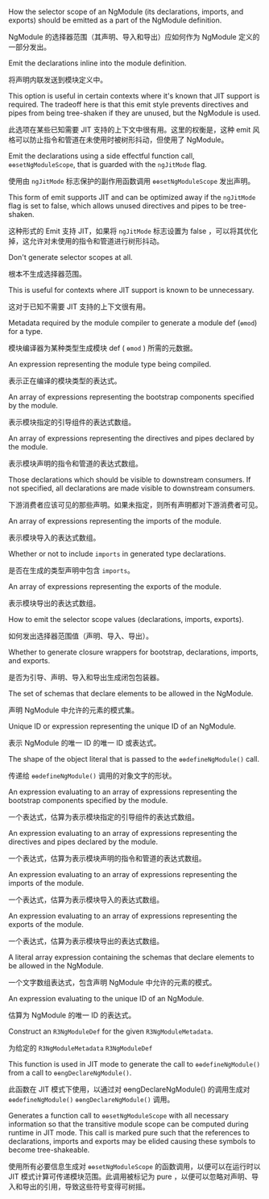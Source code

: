 How the selector scope of an NgModule \(its declarations, imports, and exports\) should be emitted
as a part of the NgModule definition.

NgModule 的选择器范围（其声明、导入和导出）应如何作为 NgModule 定义的一部分发出。

Emit the declarations inline into the module definition.

将声明内联发送到模块定义中。

This option is useful in certain contexts where it's known that JIT support is required. The
tradeoff here is that this emit style prevents directives and pipes from being tree-shaken if
they are unused, but the NgModule is used.

此选项在某些已知需要 JIT 支持的上下文中很有用。这里的权衡是，这种 emit
风格可以防止指令和管道在未使用时被树形抖动，但使用了 NgModule。

Emit the declarations using a side effectful function call, `ɵɵsetNgModuleScope`, that is
guarded with the `ngJitMode` flag.

使用由 `ngJitMode` 标志保护的副作用函数调用 `ɵɵsetNgModuleScope` 发出声明。

This form of emit supports JIT and can be optimized away if the `ngJitMode` flag is set to
false, which allows unused directives and pipes to be tree-shaken.

这种形式的 Emit 支持 JIT，如果将 `ngJitMode` 标志设置为 false
，可以将其优化掉，这允许对未使用的指令和管道进行树形抖动。

Don't generate selector scopes at all.

根本不生成选择器范围。

This is useful for contexts where JIT support is known to be unnecessary.

这对于已知不需要 JIT 支持的上下文很有用。

Metadata required by the module compiler to generate a module def \(`ɵmod`\) for a type.

模块编译器为某种类型生成模块 def \( `ɵmod` \) 所需的元数据。

An expression representing the module type being compiled.

表示正在编译的模块类型的表达式。

An array of expressions representing the bootstrap components specified by the module.

表示模块指定的引导组件的表达式数组。

An array of expressions representing the directives and pipes declared by the module.

表示模块声明的指令和管道的表达式数组。

Those declarations which should be visible to downstream consumers. If not specified, all
declarations are made visible to downstream consumers.

下游消费者应该可见的那些声明。如果未指定，则所有声明都对下游消费者可见。

An array of expressions representing the imports of the module.

表示模块导入的表达式数组。

Whether or not to include `imports` in generated type declarations.

是否在生成的类型声明中包含 `imports`。

An array of expressions representing the exports of the module.

表示模块导出的表达式数组。

How to emit the selector scope values \(declarations, imports, exports\).

如何发出选择器范围值（声明、导入、导出）。

Whether to generate closure wrappers for bootstrap, declarations, imports, and exports.

是否为引导、声明、导入和导出生成闭包包装器。

The set of schemas that declare elements to be allowed in the NgModule.

声明 NgModule 中允许的元素的模式集。

Unique ID or expression representing the unique ID of an NgModule.

表示 NgModule 的唯一 ID 的唯一 ID 或表达式。

The shape of the object literal that is passed to the `ɵɵdefineNgModule()` call.

传递给 `ɵɵdefineNgModule()` 调用的对象文字的形状。

An expression evaluating to an array of expressions representing the bootstrap components
specified by the module.

一个表达式，估算为表示模块指定的引导组件的表达式数组。

An expression evaluating to an array of expressions representing the directives and pipes
declared by the module.

一个表达式，估算为表示模块声明的指令和管道的表达式数组。

An expression evaluating to an array of expressions representing the imports of the module.

一个表达式，估算为表示模块导入的表达式数组。

An expression evaluating to an array of expressions representing the exports of the module.

一个表达式，估算为表示模块导出的表达式数组。

A literal array expression containing the schemas that declare elements to be allowed in the
NgModule.

一个文字数组表达式，包含声明 NgModule 中允许的元素的模式。

An expression evaluating to the unique ID of an NgModule.

估算为 NgModule 的唯一 ID 的表达式。

Construct an `R3NgModuleDef` for the given `R3NgModuleMetadata`.

为给定的 `R3NgModuleMetadata` `R3NgModuleDef`

This function is used in JIT mode to generate the call to `ɵɵdefineNgModule()` from a call to
`ɵɵngDeclareNgModule()`.

此函数在 JIT 模式下使用，以通过对 ɵɵngDeclareNgModule\(\) 的调用生成对 `ɵɵdefineNgModule()`
`ɵɵngDeclareNgModule()` 调用。

Generates a function call to `ɵɵsetNgModuleScope` with all necessary information so that the
transitive module scope can be computed during runtime in JIT mode. This call is marked pure
such that the references to declarations, imports and exports may be elided causing these
symbols to become tree-shakeable.

使用所有必要信息生成对 `ɵɵsetNgModuleScope` 的函数调用，以便可以在运行时以 JIT
模式计算可传递模块范围。此调用被标记为 pure
，以便可以忽略对声明、导入和导出的引用，导致这些符号变得可树摇。